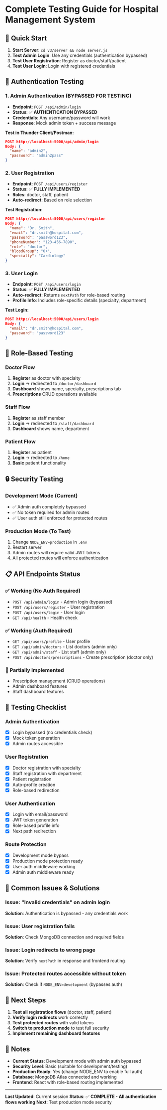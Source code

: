 # Complete Testing Guide for Hospital Management System

## 🚀 Quick Start
1. **Start Server**: `cd v3/server && node server.js`
2. **Test Admin Login**: Use any credentials (authentication bypassed)
3. **Test User Registration**: Register as doctor/staff/patient
4. **Test User Login**: Login with registered credentials

## 🔐 Authentication Testing

### 1. Admin Authentication (BYPASSED FOR TESTING)
- **Endpoint**: `POST /api/admin/login`
- **Status**: ✅ **AUTHENTICATION BYPASSED**
- **Credentials**: Any username/password will work
- **Response**: Mock admin token + success message

**Test in Thunder Client/Postman:**
```json
POST http://localhost:5000/api/admin/login
Body: {
  "name": "admin2",
  "password": "admin2pass"
}
```

### 2. User Registration
- **Endpoint**: `POST /api/users/register`
- **Status**: ✅ **FULLY IMPLEMENTED**
- **Roles**: doctor, staff, patient
- **Auto-redirect**: Based on role selection

**Test Registration:**
```json
POST http://localhost:5000/api/users/register
Body: {
  "name": "Dr. Smith",
  "email": "dr.smith@hospital.com",
  "password": "password123",
  "phoneNumber": "123-456-7890",
  "role": "doctor",
  "bloodGroup": "O+",
  "specialty": "Cardiology"
}
```

### 3. User Login
- **Endpoint**: `POST /api/users/login`
- **Status**: ✅ **FULLY IMPLEMENTED**
- **Auto-redirect**: Returns `nextPath` for role-based routing
- **Profile Info**: Includes role-specific details (specialty, department)

**Test Login:**
```json
POST http://localhost:5000/api/users/login
Body: {
  "email": "dr.smith@hospital.com",
  "password": "password123"
}
```

## 🏥 Role-Based Testing

### Doctor Flow
1. **Register** as doctor with specialty
2. **Login** → redirected to `/doctor/dashboard`
3. **Dashboard** shows name, specialty, prescriptions tab
4. **Prescriptions** CRUD operations available

### Staff Flow
1. **Register** as staff member
2. **Login** → redirected to `/staff/dashboard`
3. **Dashboard** shows name, department

### Patient Flow
1. **Register** as patient
2. **Login** → redirected to `/home`
3. **Basic** patient functionality

## 🔒 Security Testing

### Development Mode (Current)
- ✅ Admin auth completely bypassed
- ✅ No token required for admin routes
- ✅ User auth still enforced for protected routes

### Production Mode (To Test)
1. Change `NODE_ENV=production` in `.env`
2. Restart server
3. Admin routes will require valid JWT tokens
4. All protected routes will enforce authentication

## 📋 API Endpoints Status

### ✅ Working (No Auth Required)
- `POST /api/admin/login` - Admin login (bypassed)
- `POST /api/users/register` - User registration
- `POST /api/users/login` - User login
- `GET /api/health` - Health check

### ✅ Working (Auth Required)
- `GET /api/users/profile` - User profile
- `GET /api/admin/doctors` - List doctors (admin only)
- `GET /api/admin/staff` - List staff (admin only)
- `POST /api/doctors/prescriptions` - Create prescription (doctor only)

### 🔄 Partially Implemented
- Prescription management (CRUD operations)
- Admin dashboard features
- Staff dashboard features

## 🧪 Testing Checklist

### Admin Authentication
- [x] Login bypassed (no credentials check)
- [x] Mock token generation
- [x] Admin routes accessible

### User Registration
- [x] Doctor registration with specialty
- [x] Staff registration with department
- [x] Patient registration
- [x] Auto-profile creation
- [x] Role-based redirection

### User Authentication
- [x] Login with email/password
- [x] JWT token generation
- [x] Role-based profile info
- [x] Next path redirection

### Route Protection
- [x] Development mode bypass
- [x] Production mode protection ready
- [x] User auth middleware working
- [x] Admin auth middleware ready

## 🚨 Common Issues & Solutions

### Issue: "Invalid credentials" on admin login
**Solution**: Authentication is bypassed - any credentials work

### Issue: User registration fails
**Solution**: Check MongoDB connection and required fields

### Issue: Login redirects to wrong page
**Solution**: Verify `nextPath` in response and frontend routing

### Issue: Protected routes accessible without token
**Solution**: Check if `NODE_ENV=development` (bypasses auth)

## 🔄 Next Steps

1. **Test all registration flows** (doctor, staff, patient)
2. **Verify login redirects** work correctly
3. **Test protected routes** with valid tokens
4. **Switch to production mode** to test full security
5. **Implement remaining dashboard features**

## 📝 Notes

- **Current Status**: Development mode with admin auth bypassed
- **Security Level**: Basic (suitable for development/testing)
- **Production Ready**: Yes (change NODE_ENV to enable full auth)
- **Database**: MongoDB Atlas connected and working
- **Frontend**: React with role-based routing implemented

---

**Last Updated**: Current session
**Status**: ✅ **COMPLETE - All authentication flows working**
**Next**: Test production mode security
